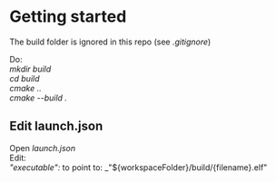 # Getting started

The build folder is ignored in this repo (see _.gitignore_)

Do:  
_mkdir build_  
_cd build_  
_cmake .._  
_cmake --build ._  

## Edit launch.json

Open _launch.json_  
Edit:  
_"executable":_  to point to: _"${workspaceFolder}/build/{filename}.elf"
